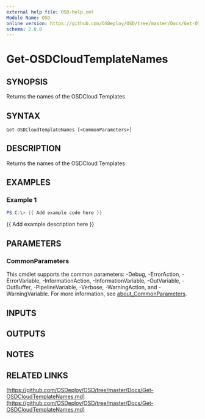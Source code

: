 ```yaml
---
external help file: OSD-help.xml
Module Name: OSD
online version: https://github.com/OSDeploy/OSD/tree/master/Docs/Get-OSDCloudTemplateNames.md
schema: 2.0.0
---
```


# Get-OSDCloudTemplateNames

## SYNOPSIS
Returns the names of the OSDCloud Templates

## SYNTAX

```
Get-OSDCloudTemplateNames [<CommonParameters>]
```

## DESCRIPTION
Returns the names of the OSDCloud Templates

## EXAMPLES

### Example 1
```powershell
PS C:\> {{ Add example code here }}
```

{{ Add example description here }}

## PARAMETERS

### CommonParameters
This cmdlet supports the common parameters: -Debug, -ErrorAction, -ErrorVariable, -InformationAction, -InformationVariable, -OutVariable, -OutBuffer, -PipelineVariable, -Verbose, -WarningAction, and -WarningVariable. For more information, see [about_CommonParameters](http://go.microsoft.com/fwlink/?LinkID=113216).

## INPUTS

## OUTPUTS

## NOTES

## RELATED LINKS

[https://github.com/OSDeploy/OSD/tree/master/Docs/Get-OSDCloudTemplateNames.md](https://github.com/OSDeploy/OSD/tree/master/Docs/Get-OSDCloudTemplateNames.md)

